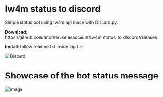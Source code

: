 # Iw4m status to discord

Simple status bot using Iw4m api made with Discord.py.

**Download**: https://github.com/anotheruselesaccount/Iw4m_status_to_discord/releases

**Install**: follow readme.txt inside zip file.

![Discord]([https://discord.gg/qamf2V5M82](https://discord.gg/mtAsvArAJD))

# Showcase of the bot status message

![image](https://github.com/anotheruselesaccount/Iw4m_status_to_discord/assets/160650467/27e866d8-811d-49ec-b50d-ae3200544a0e)
